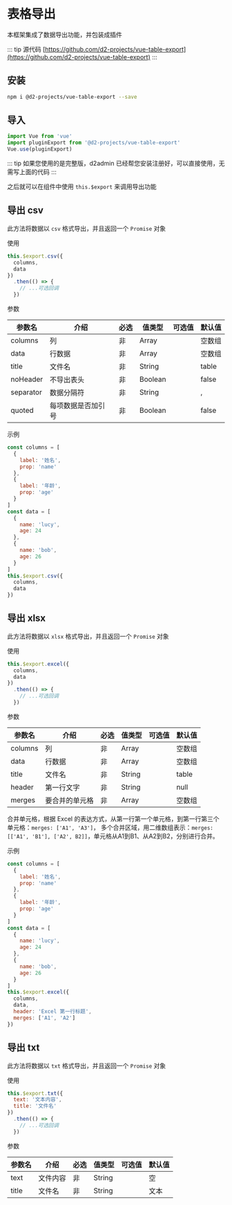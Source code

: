 # 表格导出

本框架集成了数据导出功能，并包装成插件

::: tip 源代码
[https://github.com/d2-projects/vue-table-export](https://github.com/d2-projects/vue-table-export)
:::

## 安装

``` sh
npm i @d2-projects/vue-table-export --save
```

## 导入

``` js
import Vue from 'vue'
import pluginExport from '@d2-projects/vue-table-export'
Vue.use(pluginExport)
```

::: tip
如果您使用的是完整版，d2admin 已经帮您安装注册好，可以直接使用，无需写上面的代码
:::

之后就可以在组件中使用 `this.$export` 来调用导出功能

## 导出 csv

此方法将数据以 `csv` 格式导出，并且返回一个 `Promise` 对象

使用

``` js
this.$export.csv({
  columns,
  data
})
  .then(() => {
    // ...可选回调
  })
```

参数

| 参数名 | 介绍 | 必选 | 值类型 | 可选值 | 默认值 |
| --- | --- | --- | --- | --- | --- |
| columns | 列 | 非 | Array |  | 空数组 |
| data | 行数据 | 非 | Array |  | 空数组 |
| title | 文件名 | 非 | String |  | table |
| noHeader | 不导出表头 | 非 | Boolean |  | false |
| separator | 数据分隔符 | 非 | String |  | , |
| quoted | 每项数据是否加引号 | 非 | Boolean |  | false |

示例

``` js
const columns = [
  {
    label: '姓名',
    prop: 'name'
  },
  {
    label: '年龄',
    prop: 'age'
  }
]
const data = [
  {
    name: 'lucy',
    age: 24
  },
  {
    name: 'bob',
    age: 26
  }
]
this.$export.csv({
  columns,
  data
})
```

## 导出 xlsx

此方法将数据以 `xlsx` 格式导出，并且返回一个 `Promise` 对象

使用

``` js
this.$export.excel({
  columns,
  data
})
  .then(() => {
    // ...可选回调
  })
```

参数

| 参数名 | 介绍 | 必选 | 值类型 | 可选值 | 默认值 |
| --- | --- | --- | --- | --- | --- |
| columns | 列 | 非 | Array |  | 空数组 |
| data | 行数据 | 非 | Array |  | 空数组 |
| title | 文件名 | 非 | String |  | table |
| header | 第一行文字 | 非 | String |  | null |
| merges | 要合并的单元格 | 非 | Array |  | 空数组 |

合并单元格，根据 Excel 的表达方式，从第一行第一个单元格，到第一行第三个单元格：`merges: ['A1', 'A3']`，
多个合并区域，用二维数组表示：`merges: [['A1', 'B1'], ['A2', B2]]`，单元格从A1到B1、从A2到B2，分别进行合并。

示例

``` js
const columns = [
  {
    label: '姓名',
    prop: 'name'
  },
  {
    label: '年龄',
    prop: 'age'
  }
]
const data = [
  {
    name: 'lucy',
    age: 24
  },
  {
    name: 'bob',
    age: 26
  }
]
this.$export.excel({
  columns,
  data,
  header: 'Excel 第一行标题',
  merges: ['A1', 'A2']
})
```

## 导出 txt

此方法将数据以 `txt` 格式导出，并且返回一个 `Promise` 对象

使用

``` js
this.$export.txt({
  text: '文本内容',
  title: '文件名'
})
  .then(() => {
    // ...可选回调
  })
```

参数

| 参数名 | 介绍 | 必选 | 值类型 | 可选值 | 默认值 |
| --- | --- | --- | --- | --- | --- |
| text | 文件内容 | 非 | String |  | 空 |
| title | 文件名 | 非 | String |  | 文本 |

